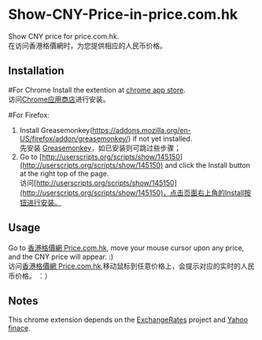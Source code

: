 Show-CNY-Price-in-price.com.hk
==============================

Show CNY price for price.com.hk. <br />
在访问香港格價網时，为您提供相应的人民币价格。


Installation
------------

#For Chrome
Install the extention at [chrome app store](https://chrome.google.com/webstore/detail/show-cny-price-for-pricec/hkachhadalpnldgebiopoffcffmbgagn). <br />
访问[Chrome应用商店](https://chrome.google.com/webstore/detail/show-cny-price-for-pricec/hkachhadalpnldgebiopoffcffmbgagn)进行安装。

#For Firefox:
1. Install Greasemonkey(https://addons.mozilla.org/en-US/firefox/addon/greasemonkey/) if not yet installed. <br />
   先安装 [Greasemonkey](https://addons.mozilla.org/en-US/firefox/addon/greasemonkey/)，如已安装则可跳过些步骤；
2. Go to [http://userscripts.org/scripts/show/145150](http://userscripts.org/scripts/show/145150) and click the Install button at the right top of the page. <br />
   访问[http://userscripts.org/scripts/show/145150](http://userscripts.org/scripts/show/145150)，点击页面右上角的Install按钮进行安装。

Usage
-----

Go to [香港格價網 Price.com.hk](http://www.price.com.hk/), move your mouse cursor upon any price, and the CNY price will appear. :) <br />
访问[香港格價網 Price.com.hk](http://www.price.com.hk/),移动鼠标到任意价格上，会提示对应的实时的人民币价格。 ：）

Notes
-----

This chrome extension depends on the [ExchangeRates](https://github.com/hyacinth/ExchangeRates) project and [Yahoo finace](http://finance.yahoo.com/).